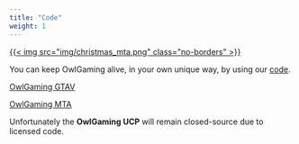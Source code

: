 ```yaml
---
title: "Code"
weight: 1
---
```


<a href="https://www.youtube.com/watch?v=w88Iua-GLNQ">{{< img src="img/christmas_mta.png" class="no-borders" >}}</a>

You can keep OwlGaming alive, in your own unique way, by using our [code](https://github.com/OwlGamingCommunity).

[OwlGaming GTAV](https://github.com/OwlGamingCommunity/V)

[OwlGaming MTA](https://github.com/OwlGamingCommunity/MTA)

Unfortunately the **OwlGaming UCP** will remain closed-source due to licensed code.
